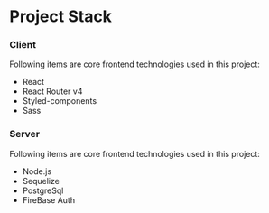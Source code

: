 Project Stack
======

### Client
Following items are core frontend technologies used in this project:
* React
* React Router v4
* Styled-components
* Sass


### Server
Following items are core frontend technologies used in this project:
* Node.js
* Sequelize
* PostgreSql
* FireBase Auth
